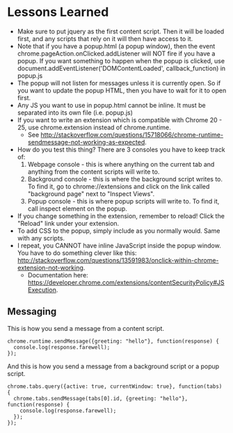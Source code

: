 # Lessons Learned


* Make sure to put jquery as the first content script. Then it will be loaded first, and any scripts that rely on it will then have access to it.
* Note that if you have a popup.html (a popup window), then the event chrome.pageAction.onClicked.addListener will NOT fire if you have a popup. If you want something to happen when the popup is clicked, use document.addEventListener('DOMContentLoaded', callback_function) in popup.js
* The popup will not listen for messages unless it is currently open. So if you want to update the popup HTML, then you have to wait for it to open first.
* Any JS you want to use in popup.html cannot be inline. It must be separated into its own file (i.e. popup.js)
* If you want to write an extension which is compatible with Chrome 20 - 25, use chrome.extension instead of chrome.runtime. 
	* See http://stackoverflow.com/questions/15718066/chrome-runtime-sendmessage-not-working-as-expected.
* How do you test this thing? There are 3 consoles you have to keep track of:
	1. Webpage console - this is where anything on the current tab and anything from the content scripts will write to.
	2. Background console - this is where the background script writes to. To find it, go to chrome://extensions and click on the link called "background page" next to "Inspect Views".
	3. Popup console - this is where popup scripts will write to. To find it, call inspect element on the popup.
* If you change something in the extension, remember to reload! Click the "Reload" link under your extension.
* To add CSS to the popup, simply include as you normally would. Same with any scripts.
* I repeat, you CANNOT have inline JavaScript inside the popup window. You have to do something clever like this: http://stackoverflow.com/questions/13591983/onclick-within-chrome-extension-not-working. 
	* Documentation here: https://developer.chrome.com/extensions/contentSecurityPolicy#JSExecution.

## Messaging

This is how you send a message from a content script.
```
chrome.runtime.sendMessage({greeting: "hello"}, function(response) {
  console.log(response.farewell);
});
```


And this is how you send a message from a background script or a popup script.
```
chrome.tabs.query({active: true, currentWindow: true}, function(tabs) {
  chrome.tabs.sendMessage(tabs[0].id, {greeting: "hello"}, function(response) {
    console.log(response.farewell);
  });
});
```
